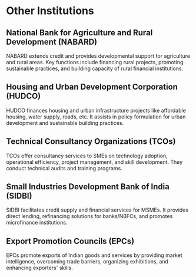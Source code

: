 # Other Institutions

## National Bank for Agriculture and Rural Development (NABARD)
NABARD extends credit and provides developmental support for agriculture and rural areas. Key functions include financing rural projects, promoting sustainable practices, and building capacity of rural financial institutions.

## Housing and Urban Development Corporation (HUDCO)  
HUDCO finances housing and urban infrastructure projects like affordable housing, water supply, roads, etc. It assists in policy formulation for urban development and sustainable building practices.

## Technical Consultancy Organizations (TCOs)
TCOs offer consultancy services to SMEs on technology adoption, operational efficiency, project management, and skill development. They conduct technical audits and training programs.

## Small Industries Development Bank of India (SIDBI)
SIDBI facilitates credit supply and financial services for MSMEs. It provides direct lending, refinancing solutions for banks/NBFCs, and promotes microfinance institutions.  

## Export Promotion Councils (EPCs)
EPCs promote exports of Indian goods and services by providing market intelligence, overcoming trade barriers, organizing exhibitions, and enhancing exporters' skills.